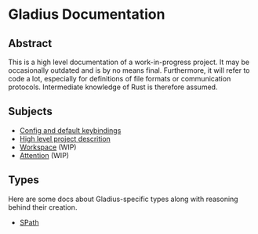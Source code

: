 # Gladius Documentation

## Abstract

This is a high level documentation of a work-in-progress project. It may be occasionally outdated and is by no means
final. Furthermore, it will refer to code a lot, especially for definitions of file formats or communication protocols.
Intermediate knowledge of Rust is therefore assumed.

## Subjects

- [Config and default keybindings](./default_keymap.md)
- [High level project descrition](mission.md)
- [Workspace](./workspace.md) (WIP)
- [Attention](./attention.md) (WIP)

## Types

Here are some docs about Gladius-specific types along with reasoning behind their creation.

- [SPath](spath.md)